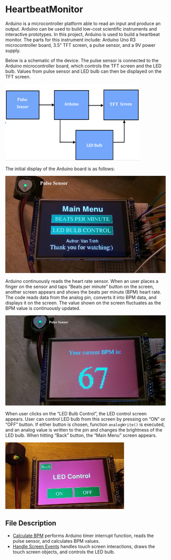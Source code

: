 # HeartbeatMonitor

Arduino is a microcontroller platform able to read an input and produce an output. Arduino can be used to build low-cost scientific instruments and interactive prototypes. In this project, Arduino is used to build a heartbeat monitor. The parts for this instrument include: Arduino Uno R3 microcontroller board, 3.5” TFT screen, a pulse sensor, and a 9V power supply. 

Below is a schematic of the device. The pulse sensor is connected to the Arduino microcontroller board, which controls the TFT screen and the LED bulb. Values from pulse sensor and LED bulb can then be displayed on the TFT screen.

![](misc/Diagram.png)
 
The initial display of the Arduino board is as follows:

![](misc/MainScreen2.jpg)
 
Arduino continuously reads the heart rate sensor. When an user places a finger on the sensor and taps “Beats per minute” button on the screen, another screen appears and shows the beats per minute (BPM) heart rate. The code reads data from the analog pin, converts it into BPM data, and displays it on the screen. The value shown on the screen fluctuates as the BPM value is continuously updated. 

![](misc/BPMScreen.jpg)

When user clicks on the “LED Bulb Control”, the LED control screen appears. User can control LED bulb from this screen by pressing on “ON” or “OFF” button. If either button is chosen, function `analogWrite()` is executed, and an analog value is written to the pin and changes the brightness of the LED bulb. When hitting “Back” button, the “Main Menu” screen appears.

![](misc/LEDScreen.jpg)

## File Description
- [Calculate BPM](https://github.com/vantrinh7/HeartbeatMonitor/blob/master/src/Calculate%20BPM) performs Arduino timer interrupt function, reads the pulse sensor, and calculates BPM values.
- [Handle Screen Events](https://github.com/vantrinh7/HeartbeatMonitor/blob/master/src/Handle%20screen%20events) handles touch screen interactions, draws the touch screen objects, and controls the LED bulb.

<br>
